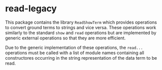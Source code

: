 read-legacy
===========

This package contains the library `ReadShowTerm` which provides
operations to convert ground terms to strings and vice versa.
These operations work similarly to the standard `show` and `read`
operations but are implemented by generic external operations
so that they are more efficient.

Due to the generic implementation of these operations, the
`read...` operations must be called with a list of module names
containing all constructores occurring in the string representation
of the data term to be read.
